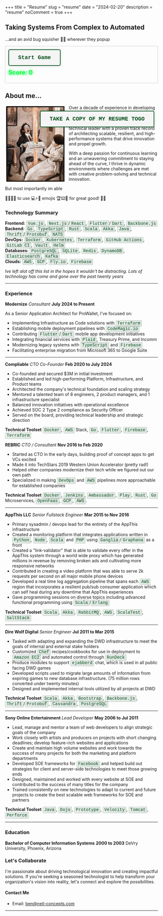 +++
title = "Resume"
slug = "resume"
date = "2024-02-20"
description = "resume"
noComment = true
+++
<style>
.tech {
  display: inline;
  -webkit-box-decoration-break: clone;
  box-decoration-break: clone;
  
  background: linear-gradient(
    120deg,
    rgba(0, 51, 13, 0.08) 0%,
    rgba(0, 51, 13, 0.12) 100%
  );
  color: #004d1a; 
  font-family: 'Courier New', monospace;
  font-size: 1em;
  
  padding: 0.1em 0.3em;
  margin: 0;
  border-radius: 2px;
  border: 1px solid rgba(0, 77, 26, 0.2);
  
  white-space: normal;
  letter-spacing: normal;
  vertical-align: baseline;
  position: static;
  line-height: inherit;
  
  cursor: pointer;
  transition: all 0.2s ease-out;
}

.tech:hover {
  background: linear-gradient(
    120deg,
    rgba(0, 51, 13, 0.15) 0%,
    rgba(0, 51, 13, 0.2) 100%
  );
  border-color: rgba(0, 77, 26, 0.4);
  color: #004d1a;
  text-shadow: 0 0 8px rgba(0, 77, 26, 0.3);
  transform: scale(1.05);
}

@media (prefers-color-scheme: dark) {
  .tech {
    background: linear-gradient(
      120deg,
      rgba(0, 255, 65, 0.08) 0%,
      rgba(0, 255, 65, 0.12) 100%
    );
    border-color: rgba(0, 255, 65, 0.3);
    color: #00ff41;
  }
  
  .tech:hover {
    background: linear-gradient(
      120deg,
      rgba(0, 255, 65, 0.15) 0%,
      rgba(0, 255, 65, 0.25) 100%
    );
    border-color: rgba(0, 255, 65, 0.5);
    color: #00ff41;
    text-shadow: 0 0 8px rgba(0, 255, 65, 0.5);
  }
}
</style>
<style>
 .thumbnail {
   max-width: 200px;
   border-radius: 8px;
   transition: filter 0.3s ease;
   margin-right:10px;
 }

 .thumbnail:hover {
   filter: brightness(1.2) saturate(1.2);
 }

.spaceship-container {
  position: fixed;
  top: 0;
  left: 0;
}

.spaceship {
  position: absolute;
  font-size: 2.5rem;
  transform: translateX(-100%);
  animation: rocket 30s linear infinite;
  cursor: crosshair;
  opacity: .88;
  z-index: 99;
}

@keyframes rocket {
  0% {
    transform: translateX(-100%);
  }
  100% {
    transform: translateX(calc(100vw + 100%)); 
  }
}

.retro-button {
  padding: 15px 30px;
  font-size: 18px;
  font-weight: bold;
  color: #004d1a;
  background-color: #f5f5f5;
  border: 2px solid #004d1a;
  border-radius: 5px;
  box-shadow: 0 0 10px rgba(0, 77, 26, 0.2);
  cursor: pointer;
  transition: all 0.3s ease;
  font-family: 'Courier New', monospace;
}

.retro-button:hover {
  transform: translateY(-2px);
  box-shadow: 0 0 15px rgba(0, 77, 26, 0.4);
  background-color: rgba(0, 77, 26, 0.1);
}

.retro-button:active {
  transform: translateY(0);
  box-shadow: 0 0 10px rgba(0, 77, 26, 0.2);
}

/* Dark mode button override */
@media (prefers-color-scheme: dark) {
  .retro-button {
    color: #00ff41;
    background-color: #001a00;
    border-color: #00ff41;
    box-shadow: 0 0 10px rgba(0, 255, 65, 0.2);
  }
  
  .retro-button:hover {
    box-shadow: 0 0 15px rgba(0, 255, 65, 0.4);
    background-color: rgba(0, 255, 65, 0.1);
  }
  
  .retro-button:active {
    box-shadow: 0 0 10px rgba(0, 255, 65, 0.2);
  }
}
</style>

<p style="text-align:center; position:absolute; top: 10%; right: 25%">
<button onclick="window.open('/resume.pdf', '_new')" class="retro-button" onclick="savePDF()">TAKE A COPY OF MY RESUME TOGO</button>
</p>

## Taking Systems From Complex to Automated
...and an avid bug squisher 🚫👾 wherever they popup

<div id="game-container" style="position: relative; height: 120px; border: 1px solid #ccc; overflow: hidden; margin-bottom: 20px;">
  <div class="spaceship-container"></div>
  <div id="game-controls" style="position: absolute; top: 10px; left: 10px; z-index: 100;">
    <button id="start-button" class="retro-button">Start Game</button>
    <button id="restart-button" class="retro-button" style="display: none;">Restart</button>
    <div id="score" style="margin-top: 10px; font-size: 1.4em; font-weight: bold; color: #00ff41; text-shadow: 0 0 10px #00ff41; transition: all 0.3s ease;">Score: 0</div>
  </div>
</div>

## About me...

<img class="thumbnail" src="/images/wild-report.jpg" width="320" align="left" /><p/>

Over a decade of experience in developing cutting-edge technological solutions, bridging the gap between business objectives and technical excellence. A technical leader with a proven track record of architecting scalable, resilient, and high-performance systems that drive innovation and propel growth.

With a deep passion for continuous learning and an unwavering commitment to staying ahead of the curve, I thrive in dynamic environments where challenges are met with creative problem-solving and technical innovation.

But most importantly im able <br/>

🚀👩‍💻🔥 to use 💻⚡️🌟 emojis 🏆⌨️💪 for great good! 🥳🎉 

### Technology Summary

**Frontend:** <span class="tech">Vue.js</span>, <span class="tech">Next.js</span>/<span class="tech">React</span>, <span class="tech">Flutter</span>/<span class="tech">Dart</span>, <span class="tech">Backbone.js</span><br/>
**Backend:** <span class="tech">Go</span>, <span class="tech">TypeScript</span>, <span class="tech">Rust</span>, <span class="tech">Scala</span>, <span class="tech">Akka</span>, <span class="tech">Java</span>, <span class="tech">Thrift</span>/<span class="tech">Protobuf</span>, <span class="tech">NATS</span><br/>
**DevOps:** <span class="tech">Docker</span>, <span class="tech">Kubernetes</span>, <span class="tech">Terraform</span>, <span class="tech">GitHub Actions</span>, <span class="tech">GitLab CI</span>, <span class="tech">Vault</span>, <span class="tech">Helm</span><br/>
**Databases:** <span class="tech">PostgreSQL</span>, <span class="tech">SQLite</span>, <span class="tech">Redis</span>, <span class="tech">DynamoDB</span>, <span class="tech">Elasticsearch</span>, <span class="tech">Kafka</span><br/>
**Clouds:** <span class="tech">AWS</span>, <span class="tech">GCP</span>, <span class="tech">Fly.io</span>, <span class="tech">Firebase</span><br/>

<i>Ive left alot off this list in the hopes it wouldn't be distracting. Lots of technology has come and gone over the past twenty years</i>

------

<style>
  .spaceship.explosion {
    animation: boom 0.5s ease-out forwards;
    transform-origin: center;
  }

  @keyframes boom {
    0% {
      transform: scale(1);
      opacity: 1;
    }
    100% {
      transform: scale(5);
      opacity: 0;
    }
  }

  @keyframes scoreBoost {
    0% {
      transform: scale(1);
      color: #00ff41;
      text-shadow: 0 0 10px #00ff41;
    }
    50% {
      transform: scale(1.3);
      color: #ffff00;
      text-shadow: 0 0 20px #ffff00;
    }
    100% {
      transform: scale(1);
      color: #00ff41;
      text-shadow: 0 0 10px #00ff41;
    }
  }
</style>


### Experience

**Modernize** *Consultant* __July 2024 to Present__<br/>

As a Senior Application Architect for ProWallet, I've focused on:
- Implementing Infrastructure as Code solutions with <span class="tech">Terraform</span>
- Establishing mobile deployment pipelines with <span class="tech">CodeMagic.io</span>
- Contributing <span class="tech">Flutter</span>/<span class="tech">Dart</span> mobile app development initiatives
- Integrating financial services with <span class="tech">Plaid</span>, Treasury Prime, and Incomm
- Modernizing legacy systems with <span class="tech">TypeScript</span> and <span class="tech">Firebase</span>
- Facilitating enterprise migration from Microsoft 365 to Google Suite

------

**Compliable** *CTO Co-Founder* __Feb 2020 to July 2024__<br/>

- Co-founded and secured $3M in initial investment
- Established and led high-performing Platform, Infrastructure, and Product teams
- Architected the company's technical foundation and scaling strategy
- Mentored a talented team of 8 engineers, 2 product managers, and 1 infrastructure specialist
- Balanced innovation initiatives with operational excellence
- Achieved SOC 2 Type 2 compliance as Security Officer
- Served on the board, providing technical leadership and strategic direction

**Technical Toolset** <span class="tech">Docker</span>, <span class="tech">AWS</span> Stack, <span class="tech">Go</span>, <span class="tech">Flutter</span>, <span class="tech">Firebase</span>, <span class="tech">Terraform</span>

**REBRIC** *CTO / Consultant* __Nov 2016 to Feb 2020__ <br/>

- Started as CTO in the early days, building proof of concept apps to get VCs excited
- Made it into TechStars 2019 Western Union Accelerator (pretty rad!)
- Helped other companies modernize their tech while we figured out our own path
- Specialized in making <span class="tech">DevOps</span> and <span class="tech">AWS</span> pipelines more approachable for established companies

**Technical Toolset** <span class="tech">Docker</span>, <span class="tech">Jenkins</span>, <span class="tech">Ambassador</span>, <span class="tech">Play</span>, <span class="tech">Rust</span>, <span class="tech">Go</span> Microservices, <span class="tech">OpenFaas</span>, <span class="tech">GCP</span>, <span class="tech">AWS</span>.

------
**AppThis LLC** *Senior Fullstack Engineer* __Mar 2015 to Nov 2016__ <br/>

- Primary sysadmin / devops lead for the entirety of the AppThis infrastructure
- Created a monitoring platform that integrates applications written in <span class="tech">Python</span>, <span class="tech">Node</span>, <span class="tech">Scala</span> and <span class="tech">PHP</span> using <span class="tech">Ganglia</span>/<span class="tech">Graphana</span> as a front
- Created a "link-validator" that is able to validate every offer in the AppThis system through a world wide proxy which has generated millions in revenue by removing broken ads and cultivating more responsive networks
- Contributed in creating a video platform that was able to serve 2k requests per second on all major mobile phone devices
- Developed a real time log aggregation pipeline that spans each <span class="tech">AWS</span> region that incorporates a resilient pub/sub consumer application which can self heal during any downtime that AppThis experiences
- Gave programming sessions on diverse topics including advanced functional programming using <span class="tech">Scala</span>/<span class="tech">Erlang</span>

**Technical Toolset** <span class="tech">Scala</span>, <span class="tech">Akka</span>, <span class="tech">RabbitMQ</span>, <span class="tech">AWS</span>, <span class="tech">ScalaTest</span>, <span class="tech">SaltStack</span>

------
**Dire Wolf Digital** *Senior Engineer* __Jul 2011 to Mar 2015__ <br/>

- Tasked with adapting and expanding the DWD infrastructure to meet the goals of internal and external stake holders
- Customized <span class="tech">Chef</span> recipes/cookbooks for use in deployment to <span class="tech">Amazon EC2</span> and automated control through <span class="tech">RunDeck</span>
- Produce modules to support <span class="tech">ejabberd</span> chat, which is used in all public facing DWD games
- Developed scripts used to migrate large amounts of information from expiring games to new database infrastructure. (75 million rows converted under twenty minutes)
- Designed and implemented internal tools utilized by all projects at DWD

**Technical Toolset** <span class="tech">Scala</span>, <span class="tech">Akka</span>, <span class="tech">Bootstrap</span>, <span class="tech">Backbone.js</span>, <span class="tech">Thrift</span>/<span class="tech">Protobuf</span>, <span class="tech">Cassandra</span>, <span class="tech">PostgreSQL</span>

------
**Sony Online Entertainment** *Lead Developer* __May 2006 to Jul 2011__ <br/>

- Lead, manage and mentor a team of web developers to align strategic goals of the company
- Work closely with artists and producers on projects with short changing deadlines; develop feature-rich websites and applications
- Create and maintain high volume websites and work towards the success of many projects for both the marketing and platform departments
- Developed SOE frameworks for <span class="tech">Facebook</span> and helped build out strategies for client and server-side technologies to meet those growing ends
- Designed, maintained and worked with every website at SOE and contributed to the success of many titles for the company
- Trained consistently on new technologies to adapt to current and future projects to create the best scalable web frameworks for SOE and partners

**Technical Toolset** <span class="tech">Java</span>, <span class="tech">Dojo</span>, <span class="tech">Prototype</span>, <span class="tech">Velocity</span>, <span class="tech">Tomcat</span>, <span class="tech">Perforce</span>

------

### Education

**Bachelor of Computer Information Systems** __2000 to 2003__
DeVry University, Phoenix, Arizona


### Let's Collaborate

I'm passionate about driving technological innovation and creating impactful solutions. If you're seeking a seasoned technologist to help transform your organization's vision into reality, let's connect and explore the possibilities.

#### Contact Me

- Email: [ben@neil-concepts.com](mailto:ben@neil-concepts.com)

---

<script>
document.addEventListener('DOMContentLoaded', () => {
  const startButton = document.getElementById('start-button');
  const restartButton = document.getElementById('restart-button');
  const scoreElement = document.getElementById('score');
  const container = document.querySelector('.spaceship-container');
  let score = 0;
  let gameInterval;

  function updateScore() {
    scoreElement.textContent = `Score: ${score}`;
    // Trigger score animation
    scoreElement.style.animation = 'none';
    setTimeout(() => {
      scoreElement.style.animation = 'scoreBoost 0.5s ease-out';
    }, 10);
  }

  function explodeSpaceship(event) {
    const spaceship = event.target;
    
    // Get current position and stop the rocket animation
    const rect = spaceship.getBoundingClientRect();
    const containerRect = container.getBoundingClientRect();
    
    spaceship.style.animation = 'none';
    spaceship.style.left = (rect.left - containerRect.left + rect.width/2 - 6) + 'px';
    spaceship.style.top = (rect.top - containerRect.top + rect.height/2 - 20) + 'px';
    spaceship.style.position = 'absolute';
    
    // Change to explosion and animate
    spaceship.textContent = '💥';
    spaceship.classList.add('explosion');
    
    // Remove click listener to prevent multiple clicks
    spaceship.removeEventListener('click', explodeSpaceship);
    
    score++;
    updateScore();

    setTimeout(() => {
      spaceship.remove();
    }, 500);
  }

  function createSpaceship() {
    const spaceship = document.createElement('div');
    spaceship.className = 'spaceship';
    spaceship.textContent = '👾';
    container.appendChild(spaceship);

    spaceship.style.top = `${Math.random() * 80}vh`;
    spaceship.style.animationDelay = `${Math.random() * 10}s`;

    spaceship.addEventListener('click', explodeSpaceship);
  }

  function startGame() {
    startButton.style.display = 'none';
    restartButton.style.display = 'inline-block';
    score = 0;
    updateScore();
    container.innerHTML = '';

    for (let i = 0; i < 15; i++) {
        createSpaceship()
    }
  }

  function restartGame() {
    startGame();
  }

  startButton.addEventListener('click', startGame);
  restartButton.addEventListener('click', restartGame);
});
</script>